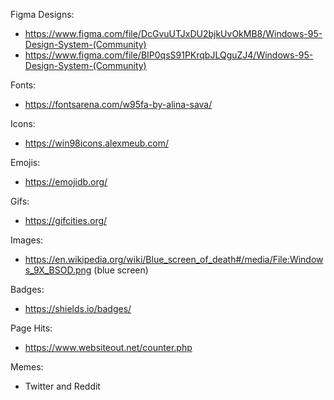 Figma Designs:
- https://www.figma.com/file/DcGvuUTJxDU2bjkUvOkMB8/Windows-95-Design-System-(Community)
- https://www.figma.com/file/BIP0qsS91PKrqbJLQguZJ4/Windows-95-Design-System-(Community)

Fonts:
- https://fontsarena.com/w95fa-by-alina-sava/

Icons:
- https://win98icons.alexmeub.com/

Emojis:
- https://emojidb.org/

Gifs:
- https://gifcities.org/

Images:
- https://en.wikipedia.org/wiki/Blue_screen_of_death#/media/File:Windows_9X_BSOD.png (blue screen)

Badges:
- https://shields.io/badges/

Page Hits:
- https://www.websiteout.net/counter.php

Memes:
- Twitter and Reddit